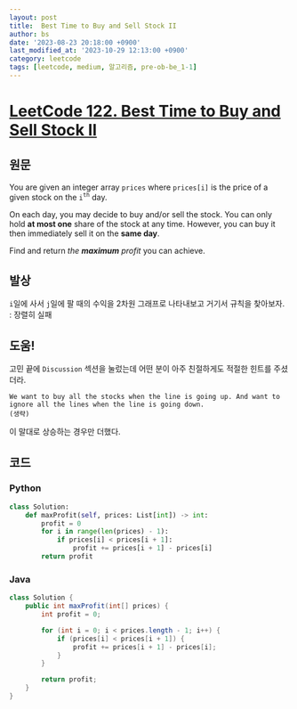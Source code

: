 ```yaml
---
layout: post
title:  Best Time to Buy and Sell Stock II
author: bs
date: '2023-08-23 20:18:00 +0900'
last_modified_at: '2023-10-29 12:13:00 +0900'
category: leetcode
tags: [leetcode, medium, 알고리즘, pre-ob-be_1-1]
---
```


# [LeetCode 122. Best Time to Buy and Sell Stock II](https://leetcode.com/problems/best-time-to-buy-and-sell-stock-ii/)

## 원문
You are given an integer array `prices` where `prices[i]` is the price of a given stock on the `i`<sup>`th`</sup> day.

On each day, you may decide to buy and/or sell the stock. You can only hold **at most one** share of the stock at any time. However, you can buy it then immediately sell it on the **same day**.

Find and return *the **maximum** profit* you can achieve.

## 발상
`i`일에 사서 `j`일에 팔 때의 수익을 2차원 그래프로 나타내보고 거기서 규칙을 찾아보자.<br>
: 장렬히 실패

## 도움!
고민 끝에 `Discussion` 섹션을 눌렀는데 어떤 분이 아주 친절하게도 적절한 힌트를 주셨더라.

```
We want to buy all the stocks when the line is going up. And want to ignore all the lines when the line is going down.
(생략)
```

이 말대로 상승하는 경우만 더했다.

## 코드
### Python
```python
class Solution:
    def maxProfit(self, prices: List[int]) -> int:
        profit = 0
        for i in range(len(prices) - 1):
            if prices[i] < prices[i + 1]:
                profit += prices[i + 1] - prices[i]
        return profit
```

### Java
```java
class Solution {
    public int maxProfit(int[] prices) {
        int profit = 0;

        for (int i = 0; i < prices.length - 1; i++) {
            if (prices[i] < prices[i + 1]) {
                profit += prices[i + 1] - prices[i];
            }
        }

        return profit;
    }
}
```